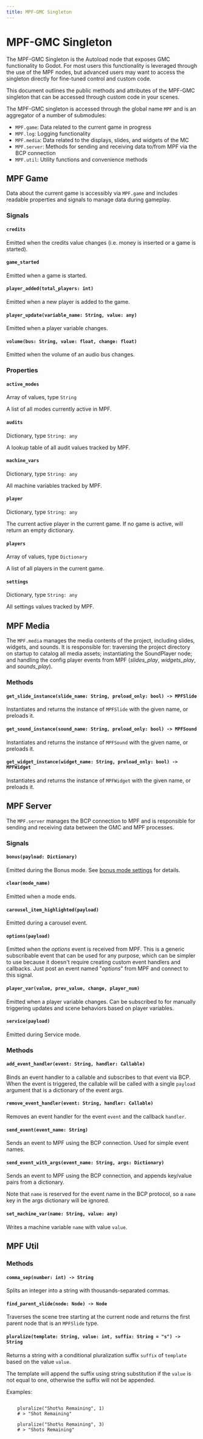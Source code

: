 ```yaml
---
title: MPF-GMC Singleton
---
```


# MPF-GMC Singleton

The MPF-GMC Singleton is the Autoload node that exposes GMC functionality to Godot. For most users this functionality is leveraged through the use of the MPF nodes, but advanced users may want to access the singleton directly for fine-tuned control and custom code.

This document outlines the public methods and attributes of the MPF-GMC singleton that can be accessed through custom code in your scenes.

The MPF-GMC singleton is accessed through the global name `MPF` and is an aggregator of a number of submodules:

  *  `MPF.game`: Data related to the current game in progress
  *  `MPF.log`: Logging functionality
  *  `MPF.media`: Data related to the displays, slides, and widgets of the MC
  *  `MPF.server`: Methods for sending and receiving data to/from MPF via the BCP connection
  *  `MPF.util`: Utility functions and convenience methods

## MPF Game

Data about the current game is accessibly via `MPF.game` and includes readable properties and signals to manage data during gameplay.

### Signals

#### `credits`

Emitted when the credits value changes (i.e. money is inserted or a game is started).

#### `game_started`

Emitted when a game is started.

#### `player_added(total_players: int)`

Emitted when a new player is added to the game.

#### `player_update(variable_name: String, value: any)`

Emitted when a player variable changes.

#### `volume(bus: String, value: float, change: float)`

Emitted when the volume of an audio bus changes.

### Properties

#### `active_modes`

Array of values, type `String`

A list of all modes currently active in MPF.

#### `audits`

Dictionary, type `String: any`

A lookup table of all audit values tracked by MPF.

#### `machine_vars`

Dictionary, type `String: any`

All machine variables tracked by MPF.

#### `player`

Dictionary, type `String: any`

The current active player in the current game. If no game is active, will return an empty dictionary.

#### `players`

Array of values, type `Dictionary`

A list of all players in the current game.

#### `settings`

Dictionary, type `String: any`

All settings values tracked by MPF.

## MPF Media

The `MPF.media` manages the media contents of the project, including slides, widgets, and sounds. It is responsible for: traversing the project directory on startup to catalog all media assets; instantiating the SoundPlayer node; and handling the config player events from MPF (*slides_play*, *widgets_play*, and *sounds_play*).

### Methods

#### `get_slide_instance(slide_name: String, preload_only: bool) -> MPFSlide`

Instantiates and returns the instance of `MPFSlide` with the given name, or preloads it.


#### `get_sound_instance(sound_name: String, preload_only: bool) -> MPFSound`

Instantiates and returns the instance of `MPFSound` with the given name, or preloads it.


#### `get_widget_instance(widget_name: String, preload_only: bool) -> MPFWidget`

Instantiates and returns the instance of `MPFWidget` with the given name, or preloads it.


## MPF Server

The `MPF.server` manages the BCP connection to MPF and is responsible for sending and receiving data between the GMC and MPF processes.

### Signals

#### `bonus(payload: Dictionary)`

Emitted during the Bonus mode. See [bonus mode settings](bonus.md) for details.

#### `clear(mode_name)`

Emitted when a mode ends.

#### `carousel_item_highlighted(payload)`

Emitted during a carousel event.

#### `options(payload)`

Emitted when the *options* event is received from MPF. This is a generic subscribable event that can be used for any purpose, which can be simpler to use because it doesn't require creating custom event handlers and callbacks. Just post an event named "*options*"  from MPF and connect to this signal.

#### `player_var(value, prev_value, change, player_num)`

Emitted when a player variable changes. Can be subscribed to for manually triggering updates and scene behaviors based on player variables.

#### `service(payload)`

Emitted during Service mode.

### Methods

#### `add_event_handler(event: String, handler: Callable)`

Binds an event handler to a callable and subscribes to that event via BCP. When the event is triggered, the callable will be called with a single `payload` argument that is a dictionary of the event args.

#### `remove_event_handler(event: String, handler: Callable)`

Removes an event handler for the event `event` and the callback `handler`.

#### `send_event(event_name: String)`

Sends an event to MPF using the BCP connection. Used for simple event names.

#### `send_event_with_args(event_name: String, args: Dictionary)`

Sends an event to MPF using the BCP connection, and appends key/value pairs from a dictionary.

Note that `name` is reserved for the event name in the BCP protocol, so a `name` key in the args dictionary will be ignored.

#### `set_machine_var(name: String, value: any)`

Writes a machine variable `name` with value `value`.

## MPF Util

### Methods

#### `comma_sep(number: int) -> String`

Splits an integer into a string with thousands-separated commas.

#### `find_parent_slide(node: Node) -> Node`

Traverses the scene tree starting at the current node and returns the first parent node that is an `MPFSlide` type.

#### `pluralize(template: String, value: int, suffix: String = "s") -> String`

Returns a string with a conditional pluralization suffix `suffix` of `template` based on the value `value`.

The template will append the suffix using string substitution if the `value` is not equal to one, otherwise the suffix will not be appended.

Examples:

``` code

    pluralize("Shot%s Remaining", 1)
    # > "Shot Remaining"

    pluralize("Shot%s Remaining", 3)
    # > "Shots Remaining"
